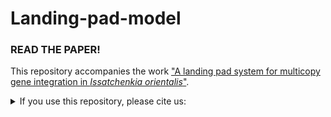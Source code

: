# Landing-pad-model


### READ THE PAPER!

This repository accompanies the work ["A landing pad system for multicopy gene integration in *Issatchenkia orientalis*"](https://www.google.com).

<details>
<summary>If you use this repository, please cite us:</summary>

```bibtex

```
